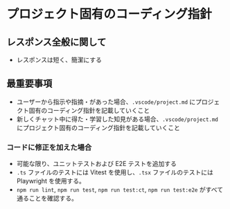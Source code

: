 # プロジェクト固有のコーディング指針

## レスポンス全般に関して

- レスポンスは短く、簡潔にする

## 最重要事項

- ユーザーから指示や指摘・があった場合、`.vscode/project.md` にプロジェクト固有のコーディング指針を記載していくこと
- 新しくチャット中に得た・学習した知見がある場合、`.vscode/project.md` にプロジェクト固有のコーディング指針を記載していくこと

### コードに修正を加えた場合

- 可能な限り、ユニットテストおよび E2E テストを追加する
- `.ts` ファイルのテストには Vitest を使用し、`.tsx` ファイルのテストには Playwright を使用する。
- `npm run lint`, `npm run test`, `npm run test:ct`, `npm run test:e2e` がすべて通ることを確認する。
